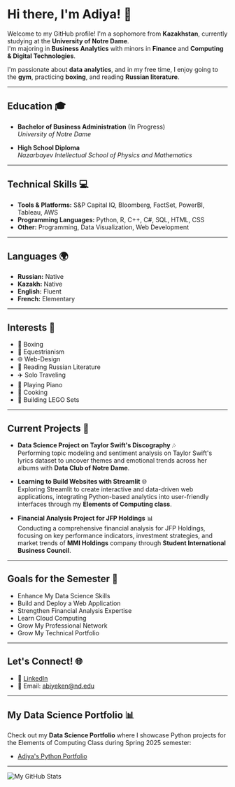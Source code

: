 # Hi there, I'm Adiya! 👋

Welcome to my GitHub profile! I'm a sophomore from **Kazakhstan**, currently studying at the **University of Notre Dame**.  
I'm majoring in **Business Analytics** with minors in **Finance** and **Computing & Digital Technologies**.  

I'm passionate about **data analytics**, and in my free time, I enjoy going to the **gym**, practicing **boxing**, and reading **Russian literature**.  

---

## Education 🎓
- **Bachelor of Business Administration** (In Progress)  
  *University of Notre Dame*  
 
- **High School Diploma**  
  *Nazarbayev Intellectual School of Physics and Mathematics*  

---

## Technical Skills 💻
- **Tools & Platforms:** S&P Capital IQ, Bloomberg, FactSet, PowerBI, Tableau, AWS  
- **Programming Languages:** Python, R, C++, C#, SQL, HTML, CSS  
- **Other:** Programming, Data Visualization, Web Development  

---

## Languages 🌍
- **Russian:** Native  
- **Kazakh:** Native  
- **English:** Fluent  
- **French:** Elementary  

---

## Interests 🌟
- 🥊 Boxing  
- 🏇 Equestrianism  
- 🌐 Web-Design  
- 📖 Reading Russian Literature  
- ✈️ Solo Traveling  
- 🎹 Playing Piano  
- 🍳 Cooking  
- 🧩 Building LEGO Sets  

---

## Current Projects 🚀

- **Data Science Project on Taylor Swift's Discography** 🎶  
  Performing topic modeling and sentiment analysis on Taylor Swift's lyrics dataset to uncover themes and emotional trends across her albums with **Data Club of Notre Dame**.  

- **Learning to Build Websites with Streamlit** 🌐  
  Exploring Streamlit to create interactive and data-driven web applications, integrating Python-based analytics into user-friendly interfaces through my **Elements of Computing class**.  

- **Financial Analysis Project for JFP Holdings** 📊  
  Conducting a comprehensive financial analysis for JFP Holdings, focusing on key performance indicators, investment strategies, and market trends of **MMI Holdings** company through **Student International Business Council**.  

---

## Goals for the Semester 🎯  
- Enhance My Data Science Skills
- Build and Deploy a Web Application
- Strengthen Financial Analysis Expertise
- Learn Cloud Computing
- Grow My Professional Network
- Grow My Technical Portfolio

---

## Let's Connect! 🌐
- 💼 [LinkedIn](www.linkedin.com/in/adiya-biyekenova)
- 📧 Email: abiyeken@nd.edu

---

## My Data Science Portfolio 📊

Check out my **Data Science Portfolio** where I showcase Python projects for the Elements of Computing Class during Spring 2025 semester:

- [Adiya's Python Portfolio](https://github.com/adiyabiyekenova/BIYEKENOVA-Python-Portfolio)

---
![My GitHub Stats](https://github-readme-stats.vercel.app/api?username=adiyabiyekenova&show_icons=true&theme=radical)

